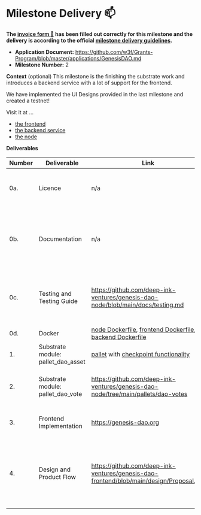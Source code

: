 # Milestone Delivery :mailbox:

**The [invoice form :pencil:](https://docs.google.com/forms/d/e/1FAIpQLSfmNYaoCgrxyhzgoKQ0ynQvnNRoTmgApz9NrMp-hd8mhIiO0A/viewform) has been filled out correctly for this milestone and the delivery is according to the official [milestone delivery guidelines](https://github.com/w3f/Grants-Program/blob/master/docs/Support%20Docs/milestone-deliverables-guidelines.md).**  

* **Application Document:** https://github.com/w3f/Grants-Program/blob/master/applications/GenesisDAO.md
* **Milestone Number:** 2

**Context** (optional)
This milestone is the finishing the substrate work and introduces a backend service with a lot of support for the frontend. 

We have implemented the UI Designs provided in the last milestone and created a testnet!

Visit it at ...

- [the frontend](https://www.genesis-dao.org/)
- [the backend service](https://service.genesis-dao.org/redoc/)
- [the node](https://polkadot.js.org/apps/?rpc=wss%3A%2F%2Fnode.genesis-dao.org#/)

**Deliverables**

| Number | Deliverable | Link | Notes |
| ------------- | ------------- | ------------- |------------- |
| 0a. | Licence | n/a | All repositories have a LICENSE.md file at their repo root. | 
| 0b. | Documentation | n/a | All repositories have a README.md file at their repo root, that is the entry point to the documentation. | 
| 0c. | Testing and Testing Guide | https://github.com/deep-ink-ventures/genesis-dao-node/blob/main/docs/testing.md | We have unit and integration testing alongside with some information for manual testing. |
| 0d. | Docker | [node Dockerfile](https://github.com/deep-ink-ventures/genesis-dao-node/blob/main/Dockerfile), [frontend Dockerfile](https://github.com/deep-ink-ventures/genesis-dao-frontend/blob/main/Dockerfile), [backend Dockerfile](https://github.com/deep-ink-ventures/genesis-dao-service/blob/main/Dockerfile) | All repositories are dockerized. |
| 1. | Substrate module: pallet_dao_asset | [pallet](https://github.com/deep-ink-ventures/genesis-dao-node/tree/main/pallets/dao-assets) with [checkpoint functionality](https://github.com/deep-ink-ventures/genesis-dao-node/blob/main/pallets/dao-assets/src/functions.rs#L56-L130) | The assets pallet for the DAO |
| 2. | Substrate module: pallet_dao_vote	| https://github.com/deep-ink-ventures/genesis-dao-node/tree/main/pallets/dao-votes | The vote pallet with the full proposal lifecycle implementation | 
| 3. | Frontend Implementation	 | https://genesis-dao.org | The entire dao creation process within the UI. |
| 4. | Design and Product Flow | https://github.com/deep-ink-ventures/genesis-dao-frontend/blob/main/design/Proposal.pdf | This file contains wireframes and designs for the proposal flow, that we'll implement in the next milestone |

